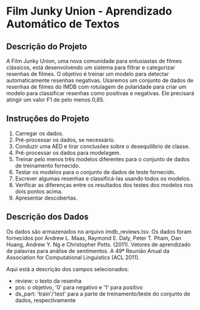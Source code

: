 # Film Junky Union - Aprendizado Automático de Textos

## Descrição do Projeto

A Film Junky Union, uma nova comunidade para entusiastas de filmes clássicos, está desenvolvendo um sistema para filtrar e categorizar resenhas de filmes. O objetivo é treinar um modelo para detectar automaticamente resenhas negativas. Usaremos um conjunto de dados de resenhas de filmes do IMDB com rotulagem de polaridade para criar um modelo para classificar resenhas como positivas e negativas. Ele precisará atingir um valor F1 de pelo menos 0,85.

## Instruções do Projeto
1.	Carregar os dados.
2.	Pré-processar os dados, se necessário.
3.	Conduzir uma AED e tirar conclusões sobre o desequilíbrio de classe.
4.	Pré-processar os dados para modelagem.
5.	Treinar pelo menos três modelos diferentes para o conjunto de dados de treinamento fornecido.
6.	Testar os modelos para o conjunto de dados de teste fornecido.
7.	Escrever algumas resenhas e classificá-las usando todos os modelos.
8.	Verificar as diferenças entre os resultados dos testes dos modelos nos dois pontos acima. 
9.	Apresentar descobertas.

## Descrição dos Dados
Os dados são armazenados no arquivo imdb_reviews.tsv. 
Os dados foram fornecidos por Andrew L. Maas, Raymond E. Daly, Peter T. Pham, Dan Huang, Andrew Y. Ng e Christopher Potts. (2011). Vetores de aprendizado de palavras para análise de sentimentos. A 49ª Reunião Anual da Association for Computational Linguistics (ACL 2011).

Aqui está a descrição dos campos selecionados:
-	review: o texto da resenha
-	pos: o objetivo, '0' para negativo e '1' para positivo
-	ds_part: 'train'/'test' para a parte de treinamento/teste do conjunto de dados, respectivamente

